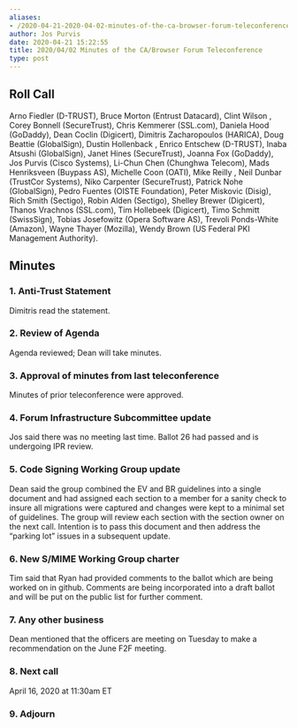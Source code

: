 ```yaml
---
aliases:
- /2020-04-21-2020-04-02-minutes-of-the-ca-browser-forum-teleconference/
author: Jos Purvis
date: 2020-04-21 15:22:55
title: 2020/04/02 Minutes of the CA/Browser Forum Teleconference
type: post
---
```


## Roll Call 

Arno Fiedler (D-TRUST), Bruce Morton (Entrust Datacard), Clint Wilson , Corey Bonnell (SecureTrust), Chris Kemmerer (SSL.com), Daniela Hood (GoDaddy), Dean Coclin (Digicert), Dimitris Zacharopoulos (HARICA), Doug Beattie (GlobalSign), Dustin Hollenback , Enrico Entschew (D-TRUST), Inaba Atsushi (GlobalSign), Janet Hines (SecureTrust), Joanna Fox (GoDaddy), Jos Purvis (Cisco Systems), Li-Chun Chen (Chunghwa Telecom), Mads Henriksveen (Buypass AS), Michelle Coon (OATI), Mike Reilly , Neil Dunbar (TrustCor Systems), Niko Carpenter (SecureTrust), Patrick Nohe (GlobalSign), Pedro Fuentes (OISTE Foundation), Peter Miskovic (Disig), Rich Smith (Sectigo), Robin Alden (Sectigo), Shelley Brewer (Digicert), Thanos Vrachnos (SSL.com), Tim Hollebeek (Digicert), Timo Schmitt (SwissSign), Tobias Josefowitz (Opera Software AS), Trevoli Ponds-White (Amazon), Wayne Thayer (Mozilla), Wendy Brown (US Federal PKI Management Authority).

## Minutes 

### 1. Anti-Trust Statement 

Dimitris read the statement.

### 2. Review of Agenda 

Agenda reviewed; Dean will take minutes.

### 3. Approval of minutes from last teleconference 

Minutes of prior teleconference were approved.

### 4. Forum Infrastructure Subcommittee update 

Jos said there was no meeting last time. Ballot 26 had passed and is undergoing IPR review.

### 5. Code Signing Working Group update 

Dean said the group combined the EV and BR guidelines into a single document and had assigned each section to a member for a sanity check to insure all migrations were captured and changes were kept to a minimal set of guidelines. The group will review each section with the section owner on the next call. Intention is to pass this document and then address the “parking lot” issues in a subsequent update.

### 6. New S/MIME Working Group charter 

Tim said that Ryan had provided comments to the ballot which are being worked on in github. Comments are being incorporated into a draft ballot and will be put on the public list for further comment.

### 7. Any other business 

Dean mentioned that the officers are meeting on Tuesday to make a recommendation on the June F2F meeting.

### 8. Next call 

April 16, 2020 at 11:30am ET

### 9. Adjourn
